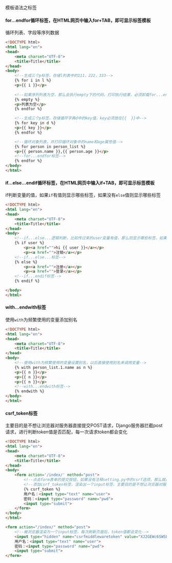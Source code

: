 模板语法之标签

#### for...endfor循环标签，在HTML网页中输入for+TAB，即可显示标签模板

循环列表、字段等序列数据

```html
<!DOCTYPE html>
<html lang="en">
<head>
    <meta charset="UTF-8">
    <title>Title</title>
</head>
<body>
    <!--生成三个p标签，存储l列表中的111，222，333-->
    {% for i in l %}
    <p>{{ i }}</p>
    
    <!--如果序列列表为空，那么会执行empty下的代码，打印执行结果，必须卸载for...endfor之间-->
    {% empty %}
    <p>列表为空</p>
    {% endfor %}

    <!--生成三个p标签，存储循环字典d中的key值，key必须放在{{  }}中-->
    {% for key in d %}
    <p>{{ key }}</p>
    {% endfor %}

    <!--循环对象列表，并打印循环对象中的name和age属性值-->
    {% for person in person_list %}
    <p>{{ person.name }},{{ person.age }}</p>
    <!--for...endfor标签-->
    {% endfor %}
</body>
</html>
```



#### if...else...endif循环标签，在HTML网页中输入if+TAB，即可显示标签模板

if判断变量的值，如果`if`有值则显示哪些标签，如果没有`else`值则显示哪些标签

```html
<!DOCTYPE html>
<html lang="en">
<head>
    <meta charset="UTF-8">
    <title>Title</title>
</head>
<body>
   	<!--if...else...逻辑判断，比如传过来的user变量有值，那么则显示哪些标签，如果没有值，则显示哪些-->
    {% if user %}
        <p><a href="">hi {{ user }}</a></p>
        <p><a href="">注销</a></p>
    <!--if...else...标签-->
    {% else %}
        <p><a href="">注册</a></p>
        <p><a href="">登录</a></p>
    <!--if...endif标签-->
    {% endif %}

</body>
</html>
```



#### with...endwith标签

使用`with`为频繁使用的变量添加别名

```html
<!DOCTYPE html>
<html lang="en">
<head>
    <meta charset="UTF-8">
    <title>Title</title>
</head>
<body>
    <!--使用with为频繁使用的变量设置别名，以后直接使用别名来调用变量-->
    {% with person_list.1.name as n %}
    <p>{{ n }}</p>
    <p>{{ n }}</p>
    <p>{{ n }}</p>
    <!--with...endwith标签-->
    {% endwith %}
</body>
</html>
```



#### csrf_token标签

主要目的是不想让浏览器对服务器直接提交POST请求，Django服务器拦截post请求，进行判断token值是否匹配，每一次请求token都会变化

```html
<!DOCTYPE html>
<html lang="en">
<head>
    <meta charset="UTF-8">
    <title>Title</title>
</head>
<body>
    <form action='/index/' method="post">
        <!--点击form表单的提交按钮，如果没有注释setting.py中的csrf选项，那么就是弹出forbidden-->
        <!--添加csrf_token标签，渲染出一个input标签，主要目的是不想让浏览器对服务器直接提交POST请求，Django服务器拦截post请求，进行判断token值是否匹配，每一次请求token都会变化-->
        {% csrf_token %}
        用户名：<input type="text" name="user">
        密码：<input type="password" name="pwd">
        <input type="submit">
    </form>
</body>
</html>
```

```html
<form action="/index/" method="post">
    <!--被浏览器渲染为一个input标签，每次刷新页面后，token值都会变化-->
    <input type="hidden" name="csrfmiddlewaretoken" value="XJ2GEWc6SWSLKKh2aSn56qjH9cS62j3vl49VhlHFnCprHVaV8yzDDBHy0PIC18Qh">
    用户名：<input type="text" name="user">
    密码：<input type="password" name="pwd">
    <input type="submit">
</form>
```



